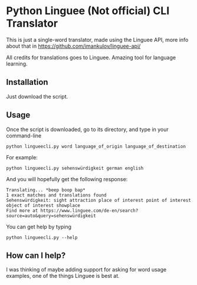 # Python Linguee (Not official) CLI Translator
This is just a single-word translator, made using the Linguee API, more info about that in https://github.com/imankulov/linguee-api/

All credits for translations goes to Linguee. Amazing tool for language learning.

## Installation
Just download the script.

## Usage
Once the script is downloaded, go to its directory, and type in your command-line

```
python lingueecli.py word language_of_origin language_of_destination
```

For example:
```
python lingueecli.py sehenswürdigkeit german english
```

And you will hopefully get the following response:

```
Translating... *beep boop bap*
1 exact matches and translations found
Sehenswürdigkeit: sight attraction place of interest point of interest object of interest showplace 
Find more at https://www.linguee.com/de-en/search?source=auto&query=sehenswürdigkeit
```

You can get help by typing

```
python lingueecli.py --help
```

## How can I help?
I was thinking of maybe adding support for asking for word usage examples, one of the things Linguee is best at.